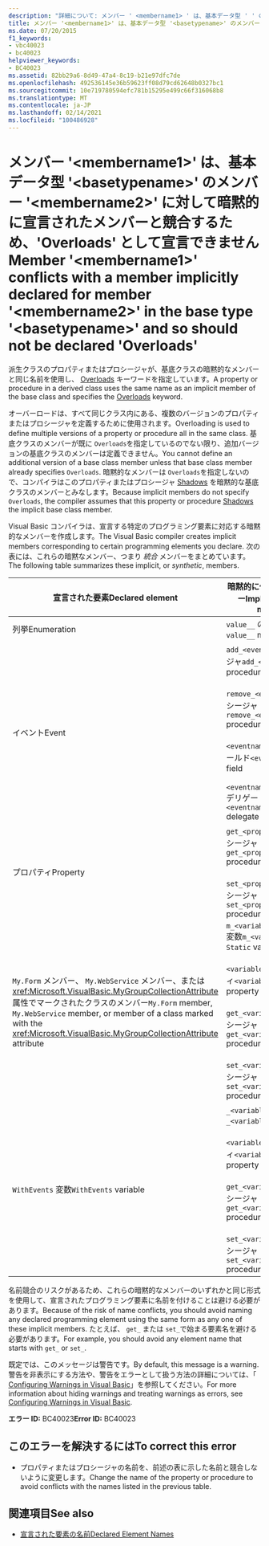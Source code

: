 ```yaml
---
description: "詳細について: メンバー ' <membername1> ' は、基本データ型 ' ' のメンバー ' ' に対して暗黙的に宣言されたメンバーと競合する <membername2> ため、 <basetypename> ' Overloads ' として宣言することはできません"
title: メンバー '<membername1>' は、基本データ型 '<basetypename>' のメンバー '<membername2>' に対して暗黙的に宣言されたメンバーと競合するため、'Overloads' として宣言できません
ms.date: 07/20/2015
f1_keywords:
- vbc40023
- bc40023
helpviewer_keywords:
- BC40023
ms.assetid: 82bb29a6-8d49-47a4-8c19-b21e97dfc7de
ms.openlocfilehash: 492536145e36b59623ff08d79cd62648b0327bc1
ms.sourcegitcommit: 10e719780594efc781b15295e499c66f316068b8
ms.translationtype: MT
ms.contentlocale: ja-JP
ms.lasthandoff: 02/14/2021
ms.locfileid: "100486928"
---
```

# <a name="member-membername1-conflicts-with-a-member-implicitly-declared-for-member-membername2-in-the-base-type-basetypename-and-so-should-not-be-declared-overloads"></a><span data-ttu-id="123df-103">メンバー '\<membername1>' は、基本データ型 '\<basetypename>' のメンバー '\<membername2>' に対して暗黙的に宣言されたメンバーと競合するため、'Overloads' として宣言できません</span><span class="sxs-lookup"><span data-stu-id="123df-103">Member '\<membername1>' conflicts with a member implicitly declared for member '\<membername2>' in the base type '\<basetypename>' and so should not be declared 'Overloads'</span></span>

<span data-ttu-id="123df-104">派生クラスのプロパティまたはプロシージャが、基底クラスの暗黙的なメンバーと同じ名前を使用し、 [Overloads](../language-reference/modifiers/overloads.md) キーワードを指定しています。</span><span class="sxs-lookup"><span data-stu-id="123df-104">A property or procedure in a derived class uses the same name as an implicit member of the base class and specifies the [Overloads](../language-reference/modifiers/overloads.md) keyword.</span></span>  
  
 <span data-ttu-id="123df-105">オーバーロードは、すべて同じクラス内にある、複数のバージョンのプロパティまたはプロシージャを定義するために使用されます。</span><span class="sxs-lookup"><span data-stu-id="123df-105">Overloading is used to define multiple versions of a property or procedure all in the same class.</span></span> <span data-ttu-id="123df-106">基底クラスのメンバーが既に `Overloads`を指定しているのでない限り、追加バージョンの基底クラスのメンバーは定義できません。</span><span class="sxs-lookup"><span data-stu-id="123df-106">You cannot define an additional version of a base class member unless that base class member already specifies `Overloads`.</span></span> <span data-ttu-id="123df-107">暗黙的なメンバーは `Overloads`を指定しないので、コンパイラはこのプロパティまたはプロシージャ [Shadows](../language-reference/modifiers/shadows.md) を暗黙的な基底クラスのメンバーとみなします。</span><span class="sxs-lookup"><span data-stu-id="123df-107">Because implicit members do not specify `Overloads`, the compiler assumes that this property or procedure [Shadows](../language-reference/modifiers/shadows.md) the implicit base class member.</span></span>  
  
 <span data-ttu-id="123df-108">Visual Basic コンパイラは、宣言する特定のプログラミング要素に対応する暗黙的なメンバーを作成します。</span><span class="sxs-lookup"><span data-stu-id="123df-108">The Visual Basic compiler creates implicit members corresponding to certain programming elements you declare.</span></span> <span data-ttu-id="123df-109">次の表には、これらの暗黙なメンバー、つまり *統合* メンバーをまとめています。</span><span class="sxs-lookup"><span data-stu-id="123df-109">The following table summarizes these implicit, or *synthetic*, members.</span></span>  
  
|<span data-ttu-id="123df-110">宣言された要素</span><span class="sxs-lookup"><span data-stu-id="123df-110">Declared element</span></span>|<span data-ttu-id="123df-111">暗黙的に作成されるメンバー</span><span class="sxs-lookup"><span data-stu-id="123df-111">Implicitly created members</span></span>|  
|----------------------|--------------------------------|  
|<span data-ttu-id="123df-112">列挙</span><span class="sxs-lookup"><span data-stu-id="123df-112">Enumeration</span></span>|<span data-ttu-id="123df-113">`value__` のメンバー</span><span class="sxs-lookup"><span data-stu-id="123df-113">`value__` member</span></span>|  
|<span data-ttu-id="123df-114">イベント</span><span class="sxs-lookup"><span data-stu-id="123df-114">Event</span></span>|<span data-ttu-id="123df-115">`add_<eventname>` プロシージャ</span><span class="sxs-lookup"><span data-stu-id="123df-115">`add_<eventname>` procedure</span></span><br /><br /> <span data-ttu-id="123df-116">`remove_<eventname>` プロシージャ</span><span class="sxs-lookup"><span data-stu-id="123df-116">`remove_<eventname>` procedure</span></span><br /><br /> <span data-ttu-id="123df-117">`<eventname>Event` のフィールド</span><span class="sxs-lookup"><span data-stu-id="123df-117">`<eventname>Event` field</span></span><br /><br /> <span data-ttu-id="123df-118">`<eventname>EventHandler` デリゲート</span><span class="sxs-lookup"><span data-stu-id="123df-118">`<eventname>EventHandler` delegate</span></span>|  
|<span data-ttu-id="123df-119">プロパティ</span><span class="sxs-lookup"><span data-stu-id="123df-119">Property</span></span>|<span data-ttu-id="123df-120">`get_<propertyname>` プロシージャ</span><span class="sxs-lookup"><span data-stu-id="123df-120">`get_<propertyname>` procedure</span></span><br /><br /> <span data-ttu-id="123df-121">`set_<propertyname>` プロシージャ</span><span class="sxs-lookup"><span data-stu-id="123df-121">`set_<propertyname>` procedure</span></span>|  
|<span data-ttu-id="123df-122">`My.Form` メンバー、 `My.WebService` メンバー、または <xref:Microsoft.VisualBasic.MyGroupCollectionAttribute> 属性でマークされたクラスのメンバー</span><span class="sxs-lookup"><span data-stu-id="123df-122">`My.Form` member, `My.WebService` member, or member of a class marked with the <xref:Microsoft.VisualBasic.MyGroupCollectionAttribute> attribute</span></span>|<span data-ttu-id="123df-123">`m_<variablename>``Static`変数</span><span class="sxs-lookup"><span data-stu-id="123df-123">`m_<variablename>` `Static` variable</span></span><br /><br /> <span data-ttu-id="123df-124">`<variablename>` プロパティ</span><span class="sxs-lookup"><span data-stu-id="123df-124">`<variablename>` property</span></span><br /><br /> <span data-ttu-id="123df-125">`get_<variablename>` プロシージャ</span><span class="sxs-lookup"><span data-stu-id="123df-125">`get_<variablename>` procedure</span></span><br /><br /> <span data-ttu-id="123df-126">`set_<variablename>` プロシージャ</span><span class="sxs-lookup"><span data-stu-id="123df-126">`set_<variablename>` procedure</span></span>|  
|<span data-ttu-id="123df-127">`WithEvents` 変数</span><span class="sxs-lookup"><span data-stu-id="123df-127">`WithEvents` variable</span></span>|<span data-ttu-id="123df-128">`_<variablename>` 変数</span><span class="sxs-lookup"><span data-stu-id="123df-128">`_<variablename>` variable</span></span><br /><br /> <span data-ttu-id="123df-129">`<variablename>` プロパティ</span><span class="sxs-lookup"><span data-stu-id="123df-129">`<variablename>` property</span></span><br /><br /> <span data-ttu-id="123df-130">`get_<variablename>` プロシージャ</span><span class="sxs-lookup"><span data-stu-id="123df-130">`get_<variablename>` procedure</span></span><br /><br /> <span data-ttu-id="123df-131">`set_<variablename>` プロシージャ</span><span class="sxs-lookup"><span data-stu-id="123df-131">`set_<variablename>` procedure</span></span>|  
  
 <span data-ttu-id="123df-132">名前競合のリスクがあるため、これらの暗黙的なメンバーのいずれかと同じ形式を使用して、宣言されたプログラミング要素に名前を付けることは避ける必要があります。</span><span class="sxs-lookup"><span data-stu-id="123df-132">Because of the risk of name conflicts, you should avoid naming any declared programming element using the same form as any one of these implicit members.</span></span> <span data-ttu-id="123df-133">たとえば、 `get_` または `set_`で始まる要素名を避ける必要があります。</span><span class="sxs-lookup"><span data-stu-id="123df-133">For example, you should avoid any element name that starts with `get_` or `set_`.</span></span>  
  
 <span data-ttu-id="123df-134">既定では、このメッセージは警告です。</span><span class="sxs-lookup"><span data-stu-id="123df-134">By default, this message is a warning.</span></span> <span data-ttu-id="123df-135">警告を非表示にする方法や、警告をエラーとして扱う方法の詳細については、「 [Configuring Warnings in Visual Basic](/visualstudio/ide/configuring-warnings-in-visual-basic)」を参照してください。</span><span class="sxs-lookup"><span data-stu-id="123df-135">For more information about hiding warnings and treating warnings as errors, see [Configuring Warnings in Visual Basic](/visualstudio/ide/configuring-warnings-in-visual-basic).</span></span>  
  
 <span data-ttu-id="123df-136">**エラー ID:** BC40023</span><span class="sxs-lookup"><span data-stu-id="123df-136">**Error ID:** BC40023</span></span>  
  
## <a name="to-correct-this-error"></a><span data-ttu-id="123df-137">このエラーを解決するには</span><span class="sxs-lookup"><span data-stu-id="123df-137">To correct this error</span></span>  
  
- <span data-ttu-id="123df-138">プロパティまたはプロシージャの名前を、前述の表に示した名前と競合しないように変更します。</span><span class="sxs-lookup"><span data-stu-id="123df-138">Change the name of the property or procedure to avoid conflicts with the names listed in the previous table.</span></span>  
  
## <a name="see-also"></a><span data-ttu-id="123df-139">関連項目</span><span class="sxs-lookup"><span data-stu-id="123df-139">See also</span></span>

- [<span data-ttu-id="123df-140">宣言された要素の名前</span><span class="sxs-lookup"><span data-stu-id="123df-140">Declared Element Names</span></span>](../programming-guide/language-features/declared-elements/declared-element-names.md)
